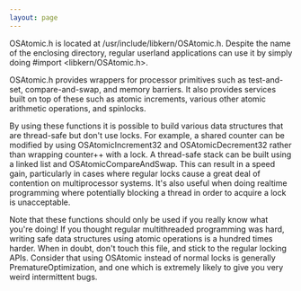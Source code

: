```yaml
---
layout: page
---
```


OSAtomic.h is located at     /usr/include/libkern/OSAtomic.h. Despite the name of the enclosing directory, regular userland applications can use it by simply doing     #import <libkern/OSAtomic.h>.

OSAtomic.h provides wrappers for processor primitives such as test-and-set, compare-and-swap, and memory barriers. It also provides services built on top of these such as atomic increments, various other atomic arithmetic operations, and spinlocks.

By using these functions it is possible to build various data structures that are thread-safe but don't use locks. For example, a shared counter can be modified by using     OSAtomicIncrement32 and     OSAtomicDecrement32 rather than wrapping     counter++ with a lock. A thread-safe stack can be built using a linked list and     OSAtomicCompareAndSwap. This can result in a speed gain, particularly in cases where regular locks cause a great deal of contention on multiprocessor systems. It's also useful when doing realtime programming where potentially blocking a thread in order to acquire a lock is unacceptable.

Note that these functions should only be used if you really know what you're doing! If you thought regular multithreaded programming was hard, writing safe data structures using atomic operations is a hundred times harder. When in doubt, don't touch this file, and stick to the regular locking APIs. Consider that using OSAtomic instead of normal locks is generally PrematureOptimization, and one which is extremely likely to give you very weird intermittent bugs.
